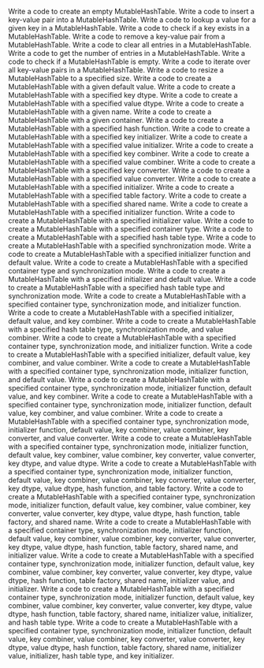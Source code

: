 Write a code to create an empty MutableHashTable.
Write a code to insert a key-value pair into a MutableHashTable.
Write a code to lookup a value for a given key in a MutableHashTable.
Write a code to check if a key exists in a MutableHashTable.
Write a code to remove a key-value pair from a MutableHashTable.
Write a code to clear all entries in a MutableHashTable.
Write a code to get the number of entries in a MutableHashTable.
Write a code to check if a MutableHashTable is empty.
Write a code to iterate over all key-value pairs in a MutableHashTable.
Write a code to resize a MutableHashTable to a specified size.
Write a code to create a MutableHashTable with a given default value.
Write a code to create a MutableHashTable with a specified key dtype.
Write a code to create a MutableHashTable with a specified value dtype.
Write a code to create a MutableHashTable with a given name.
Write a code to create a MutableHashTable with a given container.
Write a code to create a MutableHashTable with a specified hash function.
Write a code to create a MutableHashTable with a specified key initializer.
Write a code to create a MutableHashTable with a specified value initializer.
Write a code to create a MutableHashTable with a specified key combiner.
Write a code to create a MutableHashTable with a specified value combiner.
Write a code to create a MutableHashTable with a specified key converter.
Write a code to create a MutableHashTable with a specified value converter.
Write a code to create a MutableHashTable with a specified initializer.
Write a code to create a MutableHashTable with a specified table factory.
Write a code to create a MutableHashTable with a specified shared name.
Write a code to create a MutableHashTable with a specified initializer function.
Write a code to create a MutableHashTable with a specified initializer value.
Write a code to create a MutableHashTable with a specified container type.
Write a code to create a MutableHashTable with a specified hash table type.
Write a code to create a MutableHashTable with a specified synchronization mode.
Write a code to create a MutableHashTable with a specified initializer function and default value.
Write a code to create a MutableHashTable with a specified container type and synchronization mode.
Write a code to create a MutableHashTable with a specified initializer and default value.
Write a code to create a MutableHashTable with a specified hash table type and synchronization mode.
Write a code to create a MutableHashTable with a specified container type, synchronization mode, and initializer function.
Write a code to create a MutableHashTable with a specified initializer, default value, and key combiner.
Write a code to create a MutableHashTable with a specified hash table type, synchronization mode, and value combiner.
Write a code to create a MutableHashTable with a specified container type, synchronization mode, and initializer function.
Write a code to create a MutableHashTable with a specified initializer, default value, key combiner, and value combiner.
Write a code to create a MutableHashTable with a specified container type, synchronization mode, initializer function, and default value.
Write a code to create a MutableHashTable with a specified container type, synchronization mode, initializer function, default value, and key combiner.
Write a code to create a MutableHashTable with a specified container type, synchronization mode, initializer function, default value, key combiner, and value combiner.
Write a code to create a MutableHashTable with a specified container type, synchronization mode, initializer function, default value, key combiner, value combiner, key converter, and value converter.
Write a code to create a MutableHashTable with a specified container type, synchronization mode, initializer function, default value, key combiner, value combiner, key converter, value converter, key dtype, and value dtype.
Write a code to create a MutableHashTable with a specified container type, synchronization mode, initializer function, default value, key combiner, value combiner, key converter, value converter, key dtype, value dtype, hash function, and table factory.
Write a code to create a MutableHashTable with a specified container type, synchronization mode, initializer function, default value, key combiner, value combiner, key converter, value converter, key dtype, value dtype, hash function, table factory, and shared name.
Write a code to create a MutableHashTable with a specified container type, synchronization mode, initializer function, default value, key combiner, value combiner, key converter, value converter, key dtype, value dtype, hash function, table factory, shared name, and initializer value.
Write a code to create a MutableHashTable with a specified container type, synchronization mode, initializer function, default value, key combiner, value combiner, key converter, value converter, key dtype, value dtype, hash function, table factory, shared name, initializer value, and initializer.
Write a code to create a MutableHashTable with a specified container type, synchronization mode, initializer function, default value, key combiner, value combiner, key converter, value converter, key dtype, value dtype, hash function, table factory, shared name, initializer value, initializer, and hash table type.
Write a code to create a MutableHashTable with a specified container type, synchronization mode, initializer function, default value, key combiner, value combiner, key converter, value converter, key dtype, value dtype, hash function, table factory, shared name, initializer value, initializer, hash table type, and key initializer.